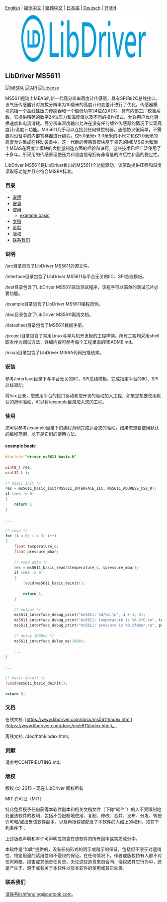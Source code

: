 [English](/README.md) | [ 简体中文](/README_zh-Hans.md) | [繁體中文](/README_zh-Hant.md) | [日本語](/README_ja.md) | [Deutsch](/README_de.md) | [한국어](/README_ko.md)

<div align=center>
<img src="/doc/image/logo.svg" width="400" height="150"/>
</div>

## LibDriver MS5611

[![MISRA](https://img.shields.io/badge/misra-compliant-brightgreen.svg)](/misra/README.md) [![API](https://img.shields.io/badge/api-reference-blue.svg)](https://www.libdriver.com/docs/ms5611/index.html) [![License](https://img.shields.io/badge/license-MIT-brightgreen.svg)](/LICENSE)

MS5611是瑞士MEAS的新一代高分辨率高度计传感器，具有SPI和I2C总线接口。该气压传感器针对海拔分辨率为10厘米的高度计和变差计进行了优化。传感器模块包括一个高线性压力传感器和一个超低功率24位Δ∑ADC，具有内部工厂校准系数。它提供精确的数字24位压力和温度值以及不同的操作模式，允许用户优化转换速度和电流消耗。高分辨率温度输出允许在没有任何额外传感器的情况下实现高度计/温度计功能。MS5611几乎可以连接到任何微控制器。通信协议很简单，不需要对设备中的内部寄存器进行编程。仅5.0毫米x 3.0毫米的小尺寸和仅1.0毫米的高度允许集成在移动设备中。这一代新的传感器模块基于领先的MEMS技术和瑞士MEAS在高度计模块的大批量制造方面的经验和诀窍，这些技术已经广泛使用了十多年。所采用的传感原理使压力和温度信号拥有非常低的滞后性和高的稳定性。

LibDriver MS5611是LibDriver推出的MS5611全功能驱动，该驱动提供压强和温度读取等功能并且它符合MISRA标准。

### 目录

  - [说明](#说明)
  - [安装](#安装)
  - [使用](#使用)
    - [example basic](#example-basic)
  - [文档](#文档)
  - [贡献](#贡献)
  - [版权](#版权)
  - [联系我们](#联系我们)

### 说明

/src目录包含了LibDriver MS5611的源文件。

/interface目录包含了LibDriver MS5611与平台无关的IIC、SPI总线模板。

/test目录包含了LibDriver MS5611驱动测试程序，该程序可以简单的测试芯片必要功能。

/example目录包含了LibDriver MS5611编程范例。

/doc目录包含了LibDriver MS5611离线文档。

/datasheet目录包含了MS5611数据手册。

/project目录包含了常用Linux与单片机开发板的工程样例。所有工程均采用shell脚本作为调试方法，详细内容可参考每个工程里面的README.md。

/misra目录包含了LibDriver MISRA代码扫描结果。

### 安装

参考/interface目录下与平台无关的IIC、SPI总线模板，完成指定平台的IIC、SPI总线驱动。

将/src目录，您使用平台的接口驱动和您开发的驱动加入工程，如果您想要使用默认的范例驱动，可以将/example目录加入您的工程。

### 使用

您可以参考/example目录下的编程范例完成适合您的驱动，如果您想要使用默认的编程范例，以下是它们的使用方法。

#### example basic

```C
#include "driver_ms5611_basic.h"

uint8_t res;
uint32_t i;

/* basic init */
res = ms5611_basic_init(MS5611_INTERFACE_IIC, MS5611_ADDRESS_CSB_0);
if (res != 0)
{
    return 1;
}

...
    
/* loop */
for (i = 0; i < 3; i++)
{
    float temperature_c;
    float pressure_mbar;

    /* read data */
    res = ms5611_basic_read(&temperature_c, &pressure_mbar);
    if (res != 0)
    {
        (void)ms5611_basic_deinit();

        return 1;
    }

    /* output */
    ms5611_interface_debug_print("ms5611: %d/%d.\n", i + 1, 3);
    ms5611_interface_debug_print("ms5611: temperature is %0.2fC.\n", temperature_c);
    ms5611_interface_debug_print("ms5611: pressure is %0.2fmbar.\n", pressure_mbar);

    /* delay 1000ms */
    ms5611_interface_delay_ms(1000);
    
    ...
}

...
    
/* basic deinit */
(void)ms5611_basic_deinit();

return 0;
```

### 文档

在线文档: [https://www.libdriver.com/docs/ms5611/index.html](https://www.libdriver.com/docs/ms5611/index.html)。

离线文档: /doc/html/index.html。

### 贡献

请参考CONTRIBUTING.md。

### 版权

版权 (c) 2015 - 现在 LibDriver 版权所有

MIT 许可证（MIT）

特此免费授予任何获得本软件副本和相关文档文件（下称“软件”）的人不受限制地处置该软件的权利，包括不受限制地使用、复制、修改、合并、发布、分发、转授许可和/或出售该软件副本，以及再授权被配发了本软件的人如上的权利，须在下列条件下：

上述版权声明和本许可声明应包含在该软件的所有副本或实质成分中。

本软件是“如此”提供的，没有任何形式的明示或暗示的保证，包括但不限于对适销性、特定用途的适用性和不侵权的保证。在任何情况下，作者或版权持有人都不对任何索赔、损害或其他责任负责，无论这些追责来自合同、侵权或其它行为中，还是产生于、源于或有关于本软件以及本软件的使用或其它处置。

### 联系我们

请联系lishifenging@outlook.com。